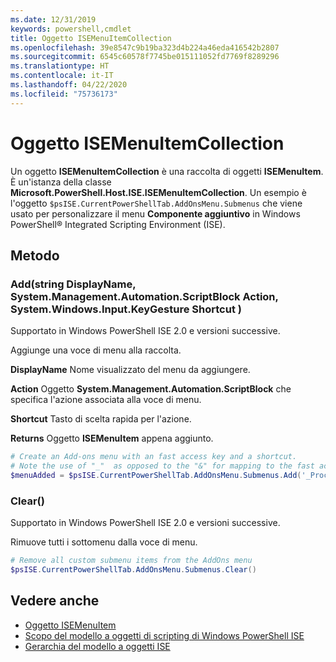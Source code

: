 ```yaml
---
ms.date: 12/31/2019
keywords: powershell,cmdlet
title: Oggetto ISEMenuItemCollection
ms.openlocfilehash: 39e8547c9b19ba323d4b224a46eda416542b2807
ms.sourcegitcommit: 6545c60578f7745be015111052fd7769f8289296
ms.translationtype: HT
ms.contentlocale: it-IT
ms.lasthandoff: 04/22/2020
ms.locfileid: "75736173"
---
```

# <a name="the-isemenuitemcollection-object"></a>Oggetto ISEMenuItemCollection

Un oggetto **ISEMenuItemCollection** è una raccolta di oggetti **ISEMenuItem**. È un'istanza della classe **Microsoft.PowerShell.Host.ISE.ISEMenuItemCollection**. Un esempio è l'oggetto `$psISE.CurrentPowerShellTab.AddOnsMenu.Submenus` che viene usato per personalizzare il menu **Componente aggiuntivo** in Windows PowerShell® Integrated Scripting Environment (ISE).

## <a name="method"></a>Metodo

### <a name="addstring-displayname-systemmanagementautomationscriptblock-action-systemwindowsinputkeygesture-shortcut-"></a>Add\(string DisplayName, System.Management.Automation.ScriptBlock Action, System.Windows.Input.KeyGesture Shortcut \)

Supportato in Windows PowerShell ISE 2.0 e versioni successive.

Aggiunge una voce di menu alla raccolta.

**DisplayName** Nome visualizzato del menu da aggiungere.

**Action** Oggetto **System.Management.Automation.ScriptBlock** che specifica l'azione associata alla voce di menu.

**Shortcut** Tasto di scelta rapida per l'azione.

**Returns** Oggetto **ISEMenuItem** appena aggiunto.

```powershell
# Create an Add-ons menu with an fast access key and a shortcut.
# Note the use of "_"  as opposed to the "&" for mapping to the fast access key letter for the menu item.
$menuAdded = $psISE.CurrentPowerShellTab.AddOnsMenu.Submenus.Add('_Process', {Get-Process}, 'Alt+P')
```

### <a name="clear"></a>Clear\(\)

Supportato in Windows PowerShell ISE 2.0 e versioni successive.

Rimuove tutti i sottomenu dalla voce di menu.

```powershell
# Remove all custom submenu items from the AddOns menu
$psISE.CurrentPowerShellTab.AddOnsMenu.Submenus.Clear()
```

## <a name="see-also"></a>Vedere anche

- [Oggetto ISEMenuItem](The-ISEMenuItem-Object.md)
- [Scopo del modello a oggetti di scripting di Windows PowerShell ISE](Purpose-of-the-Windows-PowerShell-ISE-Scripting-Object-Model.md)
- [Gerarchia del modello a oggetti ISE](The-ISE-Object-Model-Hierarchy.md)
